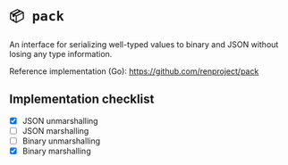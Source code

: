 # `📦 pack`

An interface for serializing well-typed values to binary and JSON without losing
any type information.

Reference implementation (Go): https://github.com/renproject/pack

## Implementation checklist

-   [x] JSON unmarshalling
-   [ ] JSON marshalling
-   [ ] Binary unmarshalling
-   [x] Binary marshalling
